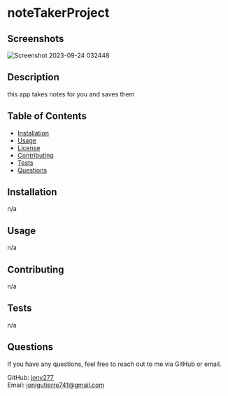 # noteTakerProject

## Screenshots
![Screenshot 2023-09-24 032448](https://github.com/jony277/noteTakerProject/assets/128567865/eebc0966-8eac-4dbf-ba89-7df83e90dd58)


## Description

this app takes notes for you and saves them

## Table of Contents

- [Installation](#installation)
- [Usage](#usage)
- [License](#license)
- [Contributing](#contributing)
- [Tests](#tests)
- [Questions](#questions)

## Installation

n/a

## Usage

n/a



## Contributing

n/a

## Tests

n/a

## Questions

If you have any questions, feel free to reach out to me via GitHub or email.

GitHub: [jony277](https://github.com/jony277)  
Email: jonigutierre741@gmail.com
